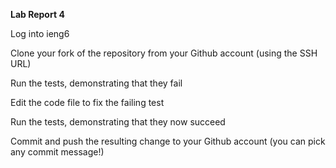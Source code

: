 **Lab Report 4**

Log into ieng6

Clone your fork of the repository from your Github account (using the SSH URL)

Run the tests, demonstrating that they fail


Edit the code file to fix the failing test

Run the tests, demonstrating that they now succeed

Commit and push the resulting change to your Github account (you can pick any commit message!)
